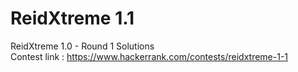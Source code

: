 # ReidXtreme 1.1
ReidXtreme 1.0 - Round 1 Solutions\
Contest link : https://www.hackerrank.com/contests/reidxtreme-1-1 
